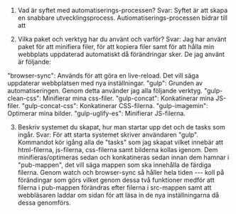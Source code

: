 1. Vad är syftet med automatiserings-processen? 
Svar: Syftet är att skapa en snabbare utvecklingsprocess.
Autiomatiserings-processen bidrar till att 



2. Vilka paket och verktyg har du använt och varför? 
Svar: Jag har använt paket för att minifiera filer, för att kopiera filer samt för att hålla min 
webbplats uppdaterad automatiskt då förändringar sker. De jag använt är följande: 

"browser-sync": Används för att göra en live-reload. Det vill säga uppdaterar webbplatsen med nya inställningar.
"gulp": Grunden av automatiseringen. Genom detta använder jag alla följande verktyg. 
"gulp-clean-css": Minifierar mina css-filer.
"gulp-concat": Konkatinerar mina JS-filer.
"gulp-concat-css": Konkatinerar CSS-filerna.
"gulp-imagemin": Optimerar mina bilder.
"gulp-uglify-es": Minifierar JS-filerna.



3. Beskriv systemet du skapat, hur man startar upp det och de tasks som ingår. 
Svar: För att starta systemet skriver användaren "gulp". 
Kommandot kör igång alla de "tasks" som jag skapat vilket innebär att html-filerna, js-filerna, css-filerna samt bilderna kollas igenom.
Dem minifieras/optimeras sedan och konkatineras sedan innan dem hamnar i "pub-mappen", det vill säga mappen som ska innehålla de färdiga filerna. 
Genom watch och browser-sync så håller hela tiden --- koll på förändingar som görs vilket genom dessa två funktioner medför att filerna i pub-mappen förändras
efter filerna i src-mappen samt att webbläsaren laddar om sidan för att läsa in de nya inställningarna då dessa genomförs. 

